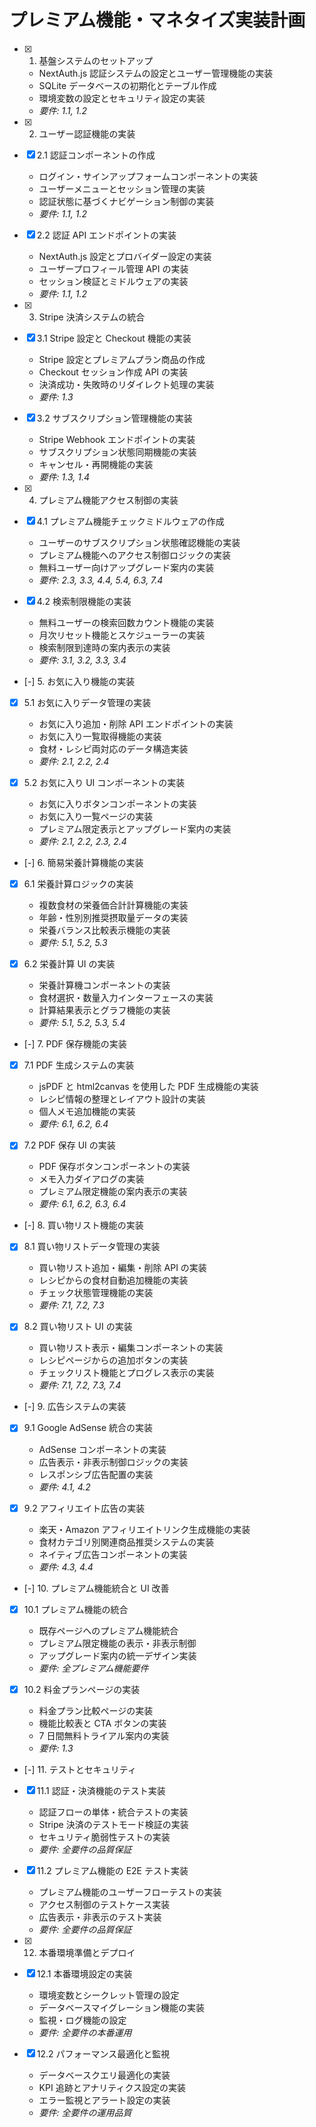 # プレミアム機能・マネタイズ実装計画

- [x] 1. 基盤システムのセットアップ

  - NextAuth.js 認証システムの設定とユーザー管理機能の実装
  - SQLite データベースの初期化とテーブル作成
  - 環境変数の設定とセキュリティ設定の実装
  - _要件: 1.1, 1.2_

- [x] 2. ユーザー認証機能の実装
- [x] 2.1 認証コンポーネントの作成

  - ログイン・サインアップフォームコンポーネントの実装
  - ユーザーメニューとセッション管理の実装
  - 認証状態に基づくナビゲーション制御の実装
  - _要件: 1.1, 1.2_

- [x] 2.2 認証 API エンドポイントの実装

  - NextAuth.js 設定とプロバイダー設定の実装
  - ユーザープロフィール管理 API の実装
  - セッション検証とミドルウェアの実装
  - _要件: 1.1, 1.2_

- [x] 3. Stripe 決済システムの統合
- [x] 3.1 Stripe 設定と Checkout 機能の実装

  - Stripe 設定とプレミアムプラン商品の作成
  - Checkout セッション作成 API の実装
  - 決済成功・失敗時のリダイレクト処理の実装
  - _要件: 1.3_

- [x] 3.2 サブスクリプション管理機能の実装

  - Stripe Webhook エンドポイントの実装
  - サブスクリプション状態同期機能の実装
  - キャンセル・再開機能の実装
  - _要件: 1.3, 1.4_

- [x] 4. プレミアム機能アクセス制御の実装
- [x] 4.1 プレミアム機能チェックミドルウェアの作成

  - ユーザーのサブスクリプション状態確認機能の実装
  - プレミアム機能へのアクセス制御ロジックの実装
  - 無料ユーザー向けアップグレード案内の実装
  - _要件: 2.3, 3.3, 4.4, 5.4, 6.3, 7.4_

- [x] 4.2 検索制限機能の実装

  - 無料ユーザーの検索回数カウント機能の実装
  - 月次リセット機能とスケジューラーの実装
  - 検索制限到達時の案内表示の実装
  - _要件: 3.1, 3.2, 3.3, 3.4_

- [-] 5. お気に入り機能の実装
- [x] 5.1 お気に入りデータ管理の実装

  - お気に入り追加・削除 API エンドポイントの実装
  - お気に入り一覧取得機能の実装
  - 食材・レシピ両対応のデータ構造実装
  - _要件: 2.1, 2.2, 2.4_

- [x] 5.2 お気に入り UI コンポーネントの実装

  - お気に入りボタンコンポーネントの実装
  - お気に入り一覧ページの実装
  - プレミアム限定表示とアップグレード案内の実装
  - _要件: 2.1, 2.2, 2.3, 2.4_

- [-] 6. 簡易栄養計算機能の実装
- [x] 6.1 栄養計算ロジックの実装

  - 複数食材の栄養価合計計算機能の実装
  - 年齢・性別別推奨摂取量データの実装
  - 栄養バランス比較表示機能の実装
  - _要件: 5.1, 5.2, 5.3_

- [x] 6.2 栄養計算 UI の実装

  - 栄養計算機コンポーネントの実装
  - 食材選択・数量入力インターフェースの実装
  - 計算結果表示とグラフ機能の実装
  - _要件: 5.1, 5.2, 5.3, 5.4_

- [-] 7. PDF 保存機能の実装
- [x] 7.1 PDF 生成システムの実装

  - jsPDF と html2canvas を使用した PDF 生成機能の実装
  - レシピ情報の整理とレイアウト設計の実装
  - 個人メモ追加機能の実装
  - _要件: 6.1, 6.2, 6.4_

- [x] 7.2 PDF 保存 UI の実装

  - PDF 保存ボタンコンポーネントの実装
  - メモ入力ダイアログの実装
  - プレミアム限定機能の案内表示の実装
  - _要件: 6.1, 6.2, 6.3, 6.4_

- [-] 8. 買い物リスト機能の実装
- [x] 8.1 買い物リストデータ管理の実装

  - 買い物リスト追加・編集・削除 API の実装
  - レシピからの食材自動追加機能の実装
  - チェック状態管理機能の実装
  - _要件: 7.1, 7.2, 7.3_

- [x] 8.2 買い物リスト UI の実装

  - 買い物リスト表示・編集コンポーネントの実装
  - レシピページからの追加ボタンの実装
  - チェックリスト機能とプログレス表示の実装
  - _要件: 7.1, 7.2, 7.3, 7.4_

- [-] 9. 広告システムの実装
- [x] 9.1 Google AdSense 統合の実装

  - AdSense コンポーネントの実装
  - 広告表示・非表示制御ロジックの実装
  - レスポンシブ広告配置の実装
  - _要件: 4.1, 4.2_

- [x] 9.2 アフィリエイト広告の実装

  - 楽天・Amazon アフィリエイトリンク生成機能の実装
  - 食材カテゴリ別関連商品推奨システムの実装
  - ネイティブ広告コンポーネントの実装
  - _要件: 4.3, 4.4_

- [-] 10. プレミアム機能統合と UI 改善
- [x] 10.1 プレミアム機能の統合

  - 既存ページへのプレミアム機能統合
  - プレミアム限定機能の表示・非表示制御
  - アップグレード案内の統一デザイン実装
  - _要件: 全プレミアム機能要件_

- [x] 10.2 料金プランページの実装

  - 料金プラン比較ページの実装
  - 機能比較表と CTA ボタンの実装
  - 7 日間無料トライアル案内の実装
  - _要件: 1.3_

- [-] 11. テストとセキュリティ
- [x] 11.1 認証・決済機能のテスト実装

  - 認証フローの単体・統合テストの実装
  - Stripe 決済のテストモード検証の実装
  - セキュリティ脆弱性テストの実装
  - _要件: 全要件の品質保証_

- [x] 11.2 プレミアム機能の E2E テスト実装

  - プレミアム機能のユーザーフローテストの実装
  - アクセス制御のテストケース実装
  - 広告表示・非表示のテスト実装
  - _要件: 全要件の品質保証_

- [x] 12. 本番環境準備とデプロイ
- [x] 12.1 本番環境設定の実装

  - 環境変数とシークレット管理の設定
  - データベースマイグレーション機能の実装
  - 監視・ログ機能の設定
  - _要件: 全要件の本番運用_

- [x] 12.2 パフォーマンス最適化と監視
  - データベースクエリ最適化の実装
  - KPI 追跡とアナリティクス設定の実装
  - エラー監視とアラート設定の実装
  - _要件: 全要件の運用品質_
